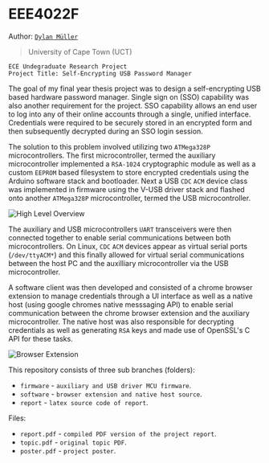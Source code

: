 # EEE4022F

Author: [`Dylan Müller`](https://www.linkedin.com/in/dylanmuller/)
> University of Cape Town (UCT)

```
ECE Undegraduate Research Project
Project Title: Self-Encrypting USB Password Manager
```

The goal of my final year thesis project was to design a self-encrypting USB based hardware password manager. Single sign on (SSO) capability was also another requirement for the project. SSO capability allows an end user to log into any of their online accounts through a single, unified interface. Credentials were required to be securely stored in an encrypted form and then subsequently decrypted during an SSO login session. 

The solution to this problem involved utilizing two `ATMega328P` microcontrollers. The first microcontroller, termed the auxiliary microcontroller implemented a `RSA-1024` cryptographic module as well as a custom `EEPROM` based filesystem to store encrypted credentials using the Arduino software stack and bootloader. Next a USB `CDC` `ACM` device class was implemented in firmware using the V-USB driver stack and flashed onto another `ATMega328P` microcontroller, termed the USB microcontroller. 

![High Level Overview](https://raw.githubusercontent.com/lunarjournal/research/main/images/HL.png)

The auxiliary and USB microcontrollers `UART` transceivers were then connected together to enable serial communications between both microcontrollers. On Linux, `CDC` `ACM` devices appear as virtual serial ports (`/dev/ttyACM*`) and this finally allowed for virtual serial communications between the host PC and the auxilliary microcontroller via the USB microcontroller.

A software client was then developed and consisted of a chrome browser extension to manage credentials through a UI interface as well as a native host (using google chromes native messsaging API) to enable serial communication between the chrome browser extension and the auxiliary microcontroller. The native host was also responsible for decrypting credentials as well as generating `RSA` keys and made use of OpenSSL's C API for these tasks. 

![Browser Extension](https://raw.githubusercontent.com/lunarjournal/research/main/images/DE.png)

This repository consists of three sub branches (folders):
* `firmware` - `auxiliary and USB driver MCU firmware`.
* `software` - `browser extension and native host source`.
* `report` - `latex source code of report`.

Files:
<br/>
* `report.pdf` - `compiled PDF version of the project report`.
* `topic.pdf` - `original topic PDF`.
* `poster.pdf` - `project poster`.
